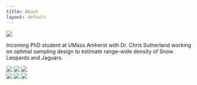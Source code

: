 ```yaml
---
title: About
layout: default
---
```


<div class="row content-row">
<div class="col-12 col-sm-4">
    <img src="{{ site.baseurl }}/images/umass-sign-sq-close.jpg">
</div>
<div class="col-12 col-sm-8">
    <p>Incoming PhD student at UMass Amherst with Dr. Chris Sutherland working on optimal sampling design to estimate range-wide density of Snow Leopards and Jaguars.</p>
</div>
<div class="row">
  <div class="col-12 col-sm-4">
    <img src="{{ site.baseurl }}/images/collabs/UMass.jpg">
    <img src="{{ site.baseurl }}/images/collabs/Cornell.png">
    <img src="{{ site.baseurl }}/images/collabs/SDZ.jpeg">
</div>
<div class="row">
  <div class="col-12 col-sm-8">
    <img src="{{ site.baseurl }}/images/collabs/MassAudubon.png">
    <img src="{{ site.baseurl }}/images/collabs/MassWildlife.png">
    <img src="{{ site.baseurl }}/images/collabs/BirdVox.png">
</div>
